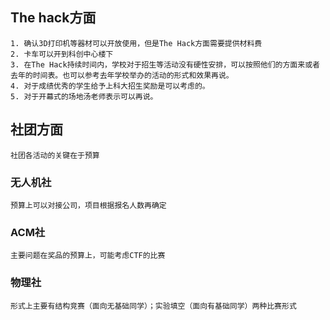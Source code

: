 ## The hack方面

    1. 确认3D打印机等器材可以开放使用，但是The Hack方面需要提供材料费
    2. 卡车可以开到科创中心楼下
    3. 在The Hack持续时间内，学校对于招生等活动没有硬性安排，可以按照他们的方面来或者去年的时间表。也可以参考去年学校举办的活动的形式和效果再说。
    4. 对于成绩优秀的学生给予上科大招生奖励是可以考虑的。
    5. 对于开幕式的场地汤老师表示可以再说。

## 社团方面
    社团各活动的关键在于预算

### 无人机社
    预算上可以对接公司，项目根据报名人数再确定

### ACM社
    主要问题在奖品的预算上，可能考虑CTF的比赛

### 物理社
    形式上主要有结构竞赛（面向无基础同学）；实验填空（面向有基础同学）两种比赛形式
